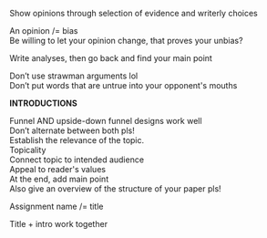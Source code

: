 Show opinions through selection of evidence and writerly choices
 
An opinion /= bias  
Be willing to let your opinion change, that proves your unbias?
 
Write analyses, then go back and find your main point
 
Don’t use strawman arguments lol  
Don’t put words that are untrue into your opponent's mouths
 
**INTRODUCTIONS**
 
Funnel AND upside-down funnel designs work well  
Don’t alternate between both pls!  
Establish the relevance of the topic.  
Topicality  
Connect topic to intended audience  
Appeal to reader's values  
At the end, add main point  
Also give an overview of the structure of your paper pls!
 
Assignment name /= title
 
Title + intro work together